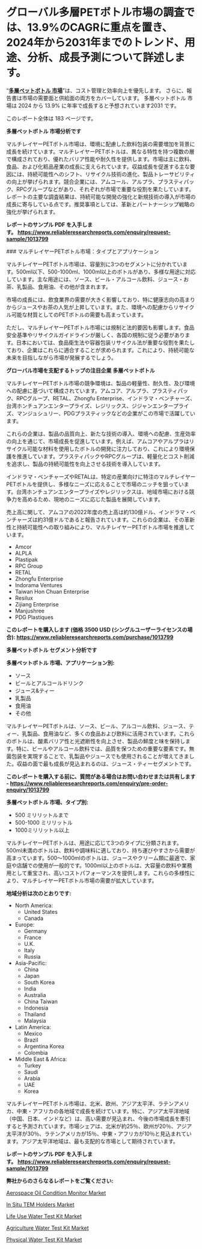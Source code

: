 <p><h1>グローバル多層PETボトル市場の調査では、13.9%のCAGRに重点を置き、2024年から2031年までのトレンド、用途、分析、成長予測について詳述します。</h1></p><p>&ldquo;<strong><a href="https://www.reliableresearchreports.com/multilayer-pet-bottles-r1013799?utm_campaign=110&utm_medium=9&utm_source=Github&utm_content=ia&utm_term=08122024&utm_id=multilayer-pet-bottles">多層ペットボトル 市場</a></strong>&rdquo;は、コスト管理と効率向上を優先します。 さらに、報告書は市場の需要面と供給面の両方をカバーしています。 多層ペットボトル 市場は 2024 から 13.9% に年率で成長すると予想されています2031 です。</p>
<p>このレポート全体は 183 ページです。</p>
<p><strong>多層ペットボトル 市場分析です</strong></p>
<p><p>マルチレイヤーPETボトル市場は、環境に配慮した飲料包装の需要増加を背景に成長を続けています。マルチレイヤーPETボトルは、異なる特性を持つ複数の層で構成されており、優れたバリア性能や耐久性を提供します。市場は主に飲料、食品、および化粧品産業の成長に支えられています。収益成長を促進する主な要因には、持続可能性へのシフト、リサイクル技術の進化、製品トレーサビリティの向上が挙げられます。競合企業には、アムコール、アルプラ、プラスティパック、RPCグループなどがあり、それぞれが市場で重要な役割を果たしています。レポートの主要な調査結果は、持続可能な開発の強化と新規技術の導入が市場の成長に寄与している点です。推奨事項としては、革新とパートナーシップ戦略の強化が挙げられます。</p></p>
<p><strong>レポートのサンプル PDF を入手します。&nbsp;<a href="https://www.reliableresearchreports.com/enquiry/request-sample/1013799?utm_campaign=110&utm_medium=9&utm_source=Github&utm_content=ia&utm_term=08122024&utm_id=multilayer-pet-bottles">https://www.reliableresearchreports.com/enquiry/request-sample/1013799</a></strong></p>
<p><p>### マルチレイヤーPETボトル市場：タイプとアプリケーション</p><p>マルチレイヤーPETボトル市場は、容量別に3つのセグメントに分かれています。500ml以下、500-1000ml、1000ml以上のボトルがあり、多様な用途に対応しています。主な用途には、ソース、ビール・アルコール飲料、ジュース・お茶、乳製品、食用油、その他が含まれます。</p><p>市場の成長には、飲食業界の需要が大きく影響しており、特に健康志向の高まりからジュースやお茶の人気が上昇しています。また、環境への配慮からリサイクル可能な材質としてのPETボトルの需要も高まっています。 </p><p>ただし、マルチレイヤーPETボトル市場には規制と法的要因も影響します。食品安全基準やリサイクルガイドラインが厳しく、各国の規制に従う必要があります。日本においては、食品衛生法や容器包装リサイクル法が重要な役割を果たしており、企業はこれらに適合することが求められます。これにより、持続可能な未来を目指しながら市場が発展するでしょう。</p></p>
<p><strong>グローバル市場を支配するトップの注目企業 多層ペットボトル</strong></p>
<p><p>マルチレイヤーPETボトル市場の競争環境は、製品の軽量性、耐久性、及び環境への配慮に基づいて構成されています。アムコア、アルプラ、プラスティパック、RPCグループ、RETAL、Zhongfu Enterprise、インドラマ・ベンチャーズ、台湾ホンチュアンエンタープライズ、レジリックス、ジジャンエンタープライズ、マンジュシュリー、PDGプラスティックなどの企業がこの市場で活躍しています。</p><p>これらの企業は、製品の品質向上、新たな技術の導入、環境への配慮、生産効率の向上を通じて、市場成長を促進しています。例えば、アムコアやアルプラはリサイクル可能な材料を使用したボトルの開発に注力しており、これにより環境保護を推進しています。プラスティパックやRPCグループは、軽量化とコスト削減を追求し、製品の持続可能性を向上させる技術を導入しています。</p><p>インドラマ・ベンチャーズやRETALは、特定の産業向けに特注のマルチレイヤーPETボトルを提供し、多様なニーズに応えることで市場のニッチを狙っています。台湾ホンチュアンエンタープライズやレジリックスは、地域市場における競争力を高めるため、現地のニーズに応じた製品を展開しています。</p><p>売上高に関して、アムコアの2022年度の売上高は約130億ドル、インドラマ・ベンチャーズは約31億ドルであると報告されています。これらの企業は、その革新性と持続可能性への取り組みにより、マルチレイヤーPETボトル市場を推進しています。</p></p>
<p><ul><li>Amcor</li><li>ALPLA</li><li>Plastipak</li><li>RPC Group</li><li>RETAL</li><li>Zhongfu Enterprise</li><li>Indorama Ventures</li><li>Taiwan Hon Chuan Enterprise</li><li>Resilux</li><li>Zijiang Enterprise</li><li>Manjushree</li><li>PDG Plastiques</li></ul></p>
<p><strong>このレポートを購入します (価格 3500 USD (シングルユーザーライセンスの場合):&nbsp;<a href="https://www.reliableresearchreports.com/purchase/1013799?utm_campaign=110&utm_medium=9&utm_source=Github&utm_content=ia&utm_term=08122024&utm_id=multilayer-pet-bottles">https://www.reliableresearchreports.com/purchase/1013799</a></strong></p>
<p><strong>多層ペットボトル セグメント分析です</strong></p>
<p><strong>多層ペットボトル 市場、アプリケーション別:</strong></p>
<p><ul><li>ソース</li><li>ビールとアルコールドリンク</li><li>ジュース&ティー</li><li>乳製品</li><li>食用油</li><li>その他</li></ul></p>
<p><p>マルチレイヤーPETボトルは、ソース、ビール、アルコール飲料、ジュース、ティー、乳製品、食用油など、多くの食品および飲料に活用されています。これらのボトルは、酸素バリア性と光遮断性を向上させ、製品の鮮度と味を保持します。特に、ビールやアルコール飲料では、品質を保つための重要な要素です。無菌包装を実現することで、乳製品やジュースでも使用されることが増えてきました。収益の面で最も成長が見込まれるのは、ジュース・ティーセグメントです。</p></p>
<p><strong>このレポートを購入する前に、質問がある場合はお問い合わせまたは共有します - <a href="https://www.reliableresearchreports.com/enquiry/pre-order-enquiry/1013799?utm_campaign=110&utm_medium=9&utm_source=Github&utm_content=ia&utm_term=08122024&utm_id=multilayer-pet-bottles">https://www.reliableresearchreports.com/enquiry/pre-order-enquiry/1013799</a></strong></p>
<p><strong>多層ペットボトル 市場、タイプ別:</strong></p>
<p><ul><li>500 ミリリットルまで</li><li>500-1000 ミリリットル</li><li>1000ミリリットル以上</li></ul></p>
<p><p>マルチレイヤーPETボトルは、用途に応じて3つのタイプに分類されます。500ml未満のボトルは、飲料や調味料に適しており、持ち運びやすさから需要が高まっています。500～1000mlのボトルは、ジュースやクリーム類に最適で、家庭や店舗での使用が一般的です。1000ml以上のボトルは、大容量の飲料や業務用として重宝され、高いコストパフォーマンスを提供します。これらの多様性により、マルチレイヤーPETボトル市場の需要が拡大しています。</p></p>
<p><strong>地域分析は次のとおりです:</strong></p>
<p><ul>
    <li>
        North America:
        <ul>
            <li>United States</li>
            <li>Canada</li>
        </ul>
    </li>
    <li>
        Europe:
        <ul>
            <li>Germany</li>
            <li>France</li>
            <li>U.K.</li>
            <li>Italy</li>
            <li>Russia</li>
        </ul>
    </li>
    <li>
        Asia-Pacific:
        <ul>
            <li>China</li>
            <li>Japan</li>
            <li>South Korea</li>
            <li>India</li>
            <li>Australia</li>
            <li>China Taiwan</li>
            <li>Indonesia</li>
            <li>Thailand</li>
            <li>Malaysia</li>
        </ul>
    </li>
    <li>
        Latin America:
        <ul>
            <li>Mexico</li>
            <li>Brazil</li>
            <li>Argentina Korea</li>
            <li>Colombia</li>
        </ul>
    </li>
    <li>
        Middle East & Africa:
        <ul>
            <li>Turkey</li>
            <li>Saudi</li>
            <li>Arabia</li>
            <li>UAE</li>
            <li>Korea</li>
        </ul>
    </li>
    </ul></p>
<p><p>マルチレイヤーPETボトル市場は、北米、欧州、アジア太平洋、ラテンアメリカ、中東・アフリカの各地域で成長を続けています。特に、アジア太平洋地域（中国、日本、インドなど）は、高い需要が見込まれ、今後の市場成長を牽引すると予測されています。市場シェアは、北米が約25％、欧州が20％、アジア太平洋が30％、ラテンアメリカが15％、中東・アフリカが10％と見込まれています。アジア太平洋地域は、最も支配的な市場として期待されています。</p></p>
<p><strong>レポートのサンプル PDF を入手します。&nbsp;<a href="https://www.reliableresearchreports.com/enquiry/request-sample/1013799?utm_campaign=110&utm_medium=9&utm_source=Github&utm_content=ia&utm_term=08122024&utm_id=multilayer-pet-bottles">https://www.reliableresearchreports.com/enquiry/request-sample/1013799</a></strong></p>
<p><strong>弊社からのさらなるレポートをご覧ください:</strong></p>
<p><p><a href="https://github.com/globismark/Market-Research-Report-List-5/blob/main/aerospace-oil-condition-monitor-market.md?utm_campaign=110&utm_medium=9&utm_source=Github&utm_content=ia&utm_term=08122024&utm_id=multilayer-pet-bottles">Aerospace Oil Condition Monitor Market</a></p><p><a href="https://github.com/NarcisoFerry/Market-Research-Report-List-1/blob/main/in-situ-tem-holders-market.md?utm_campaign=110&utm_medium=9&utm_source=Github&utm_content=ia&utm_term=08122024&utm_id=multilayer-pet-bottles">In Situ TEM Holders Market</a></p><p><a href="https://www.linkedin.com/pulse/impressive-size-global-life-use-water-test-kit-market-set-reach-ky1yc?utm_campaign=110&utm_medium=9&utm_source=Github&utm_content=ia&utm_term=08122024&utm_id=multilayer-pet-bottles">Life Use Water Test Kit Market</a></p><p><a href="https://www.linkedin.com/pulse/agriculture-water-test-kit-market-analysis-report-2024-2031-sq8ac?utm_campaign=110&utm_medium=9&utm_source=Github&utm_content=ia&utm_term=08122024&utm_id=multilayer-pet-bottles">Agriculture Water Test Kit Market</a></p><p><a href="https://www.linkedin.com/pulse/in-depth-analysis-physical-water-test-kit-market-growth-drivers-ylidc?utm_campaign=110&utm_medium=9&utm_source=Github&utm_content=ia&utm_term=08122024&utm_id=multilayer-pet-bottles">Physical Water Test Kit Market</a></p></p>